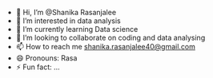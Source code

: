 - 👋 Hi, I’m @Shanika Rasanjalee
- 👀 I’m interested in data analysis
- 🌱 I’m currently learning Data science 
- 💞️ I’m looking to collaborate on coding and data analysing
- 📫 How to reach me shanika.rasanjalee40@gmail.com
- 😄 Pronouns: Rasa
- ⚡ Fun fact: ...

<!---
Shanika-Rasanjalee/Shanika-Rasanjalee is a ✨ special ✨ repository because its `README.md` (this file) appears on your GitHub profile.
You can click the Preview link to take a look at your changes.
--->
